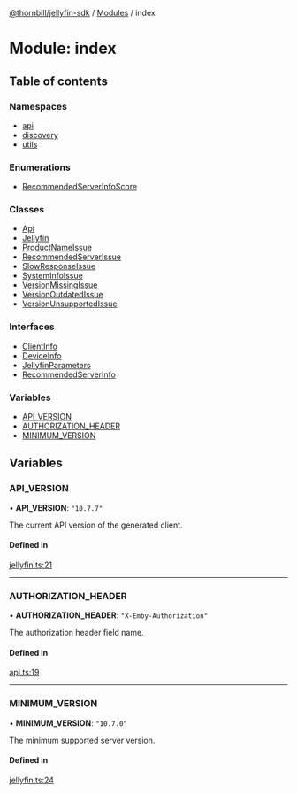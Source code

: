[@thornbill/jellyfin-sdk](../README.md) / [Modules](../modules.md) / index

# Module: index

## Table of contents

### Namespaces

- [api](index.api.md)
- [discovery](index.discovery.md)
- [utils](index.utils.md)

### Enumerations

- [RecommendedServerInfoScore](../enums/index.RecommendedServerInfoScore.md)

### Classes

- [Api](../classes/index.Api.md)
- [Jellyfin](../classes/index.Jellyfin.md)
- [ProductNameIssue](../classes/index.ProductNameIssue.md)
- [RecommendedServerIssue](../classes/index.RecommendedServerIssue.md)
- [SlowResponseIssue](../classes/index.SlowResponseIssue.md)
- [SystemInfoIssue](../classes/index.SystemInfoIssue.md)
- [VersionMissingIssue](../classes/index.VersionMissingIssue.md)
- [VersionOutdatedIssue](../classes/index.VersionOutdatedIssue.md)
- [VersionUnsupportedIssue](../classes/index.VersionUnsupportedIssue.md)

### Interfaces

- [ClientInfo](../interfaces/index.ClientInfo.md)
- [DeviceInfo](../interfaces/index.DeviceInfo.md)
- [JellyfinParameters](../interfaces/index.JellyfinParameters.md)
- [RecommendedServerInfo](../interfaces/index.RecommendedServerInfo.md)

### Variables

- [API\_VERSION](index.md#api_version)
- [AUTHORIZATION\_HEADER](index.md#authorization_header)
- [MINIMUM\_VERSION](index.md#minimum_version)

## Variables

### API\_VERSION

• **API\_VERSION**: ``"10.7.7"``

The current API version of the generated client.

#### Defined in

[jellyfin.ts:21](https://github.com/thornbill/jellyfin-sdk-typescript/blob/eb13db7/src/jellyfin.ts#L21)

___

### AUTHORIZATION\_HEADER

• **AUTHORIZATION\_HEADER**: ``"X-Emby-Authorization"``

The authorization header field name.

#### Defined in

[api.ts:19](https://github.com/thornbill/jellyfin-sdk-typescript/blob/eb13db7/src/api.ts#L19)

___

### MINIMUM\_VERSION

• **MINIMUM\_VERSION**: ``"10.7.0"``

The minimum supported server version.

#### Defined in

[jellyfin.ts:24](https://github.com/thornbill/jellyfin-sdk-typescript/blob/eb13db7/src/jellyfin.ts#L24)
